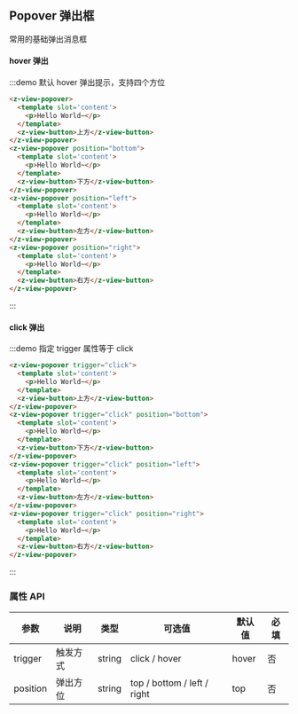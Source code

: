 ## Popover 弹出框

常用的基础弹出消息框

#### hover 弹出
:::demo 默认 hover 弹出提示，支持四个方位
```html
<z-view-popover>
  <template slot='content'>
    <p>Hello World~</p>
  </template>
  <z-view-button>上方</z-view-button>
</z-view-popover>
<z-view-popover position="bottom">
  <template slot='content'>
    <p>Hello World~</p>
  </template>
  <z-view-button>下方</z-view-button>
</z-view-popover>
<z-view-popover position="left">
  <template slot='content'>
    <p>Hello World~</p>
  </template>
  <z-view-button>左方</z-view-button>
</z-view-popover>
<z-view-popover position="right">
  <template slot='content'>
    <p>Hello World~</p>
  </template>
  <z-view-button>右方</z-view-button>
</z-view-popover>
```
:::

#### click 弹出
:::demo 指定 trigger 属性等于 click
```html
<z-view-popover trigger="click">
  <template slot='content'>
    <p>Hello World~</p>
  </template>
  <z-view-button>上方</z-view-button>
</z-view-popover>
<z-view-popover trigger="click" position="bottom">
  <template slot='content'>
    <p>Hello World~</p>
  </template>
  <z-view-button>下方</z-view-button>
</z-view-popover>
<z-view-popover trigger="click" position="left">
  <template slot='content'>
    <p>Hello World~</p>
  </template>
  <z-view-button>左方</z-view-button>
</z-view-popover>
<z-view-popover trigger="click" position="right">
  <template slot='content'>
    <p>Hello World~</p>
  </template>
  <z-view-button>右方</z-view-button>
</z-view-popover>

```
:::

### 属性 API
| 参数      | 说明    | 类型      | 可选值       | 默认值   | 必填 |
|---------- |-------- |---------- |-------------  |-------- | ------- |
| trigger     | 触发方式   | string    |   click / hover  |     hover    | 否 |
| position     | 弹出方位   | string    |   top / bottom / left / right  |     top    | 否 |